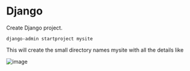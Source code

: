 # Django

<p>Create Django project.</p>

```
django-admin startproject mysite
```
<p>This will create the small directory names mysite with all the details like</p>

![image](https://user-images.githubusercontent.com/33625178/85208206-2ea9fc80-b34c-11ea-8ccb-f4ee1427be7c.png)

